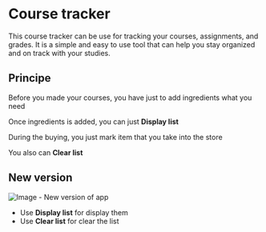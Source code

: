 # Course tracker

This course tracker can be use for tracking your courses, assignments, and grades. It is a simple and easy to use tool that can help you stay organized and on track with your studies.

## Principe

Before you made your courses, you have just to add ingredients what you need

Once ingredients is added, you can just **Display list**

During the buying, you just mark item that you take into the store

You also can **Clear list**

## New version
![Image - New version of app](/public/version-0.0.5.gif)

- Use **Display list** for display them
- Use **Clear list** for clear the list
